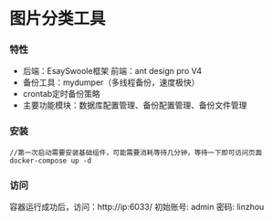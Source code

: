 # 图片分类工具

### 特性

- 后端：EsaySwoole框架 前端：ant design pro V4
- 备份工具：mydumper（多线程备份，速度极快）
- crontab定时备份策略
- 主要功能模块：数据库配置管理、备份配置管理、备份文件管理

### 安装

```
//第一次启动需要安装基础组件，可能需要消耗等待几分钟，等待一下即可访问页面
docker-compose up -d
```

### 访问

容器运行成功后，访问：http://ip:6033/
初始账号: admin 密码: linzhou

